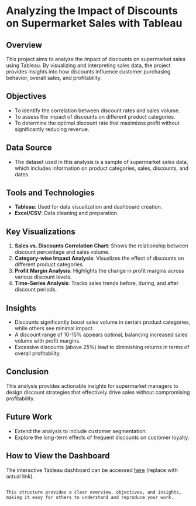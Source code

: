 # Analyzing the Impact of Discounts on Supermarket Sales with Tableau

## Overview
This project aims to analyze the impact of discounts on supermarket sales using Tableau. By visualizing and interpreting sales data, the project provides insights into how discounts influence customer purchasing behavior, overall sales, and profitability.

## Objectives
- To identify the correlation between discount rates and sales volume.
- To assess the impact of discounts on different product categories.
- To determine the optimal discount rate that maximizes profit without significantly reducing revenue.

## Data Source
- The dataset used in this analysis is a sample of supermarket sales data, which includes information on product categories, sales, discounts, and dates.

## Tools and Technologies
- **Tableau**: Used for data visualization and dashboard creation.
- **Excel/CSV**: Data cleaning and preparation.

## Key Visualizations
1. **Sales vs. Discounts Correlation Chart**: Shows the relationship between discount percentage and sales volume.
2. **Category-wise Impact Analysis**: Visualizes the effect of discounts on different product categories.
3. **Profit Margin Analysis**: Highlights the change in profit margins across various discount levels.
4. **Time-Series Analysis**: Tracks sales trends before, during, and after discount periods.

## Insights
- Discounts significantly boost sales volume in certain product categories, while others see minimal impact.
- A discount range of 10-15% appears optimal, balancing increased sales volume with profit margins.
- Excessive discounts (above 25%) lead to diminishing returns in terms of overall profitability.

## Conclusion
This analysis provides actionable insights for supermarket managers to design discount strategies that effectively drive sales without compromising profitability.

## Future Work
- Extend the analysis to include customer segmentation.
- Explore the long-term effects of frequent discounts on customer loyalty.

## How to View the Dashboard
The interactive Tableau dashboard can be accessed [here](#) (replace with actual link).
```

This structure provides a clear overview, objectives, and insights, making it easy for others to understand and reproduce your work.
